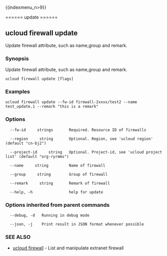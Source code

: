 {{indexmenu_n>9}}

====== update ======

## ucloud firewall update

Update firewall attribute, such as name,group and remark.

### Synopsis

Update firewall attribute, such as name,group and remark.

```
ucloud firewall update [flags]
```

### Examples

```
ucloud firewall update --fw-id firewall-2xxxx/test2 --name test_update.1 --remark "this is a remark"
```

### Options

```
  --fw-id     strings       Required. Resource ID of firewalls 

  --region     string       Optional. Region, see 'ucloud region' (default "cn-bj2") 

  --project-id     string   Optional. Project-id, see 'ucloud project list' (default "org-ryrmms") 

  --name     string         Name of firewall 

  --group     string        Group of firewall 

  --remark     string       Remark of firewall 

  --help, -h                help for update 

```

### Options inherited from parent commands

```
  --debug, -d   Running in debug mode 

  --json, -j    Print result in JSON format whenever possible 

```

### SEE ALSO

* [ucloud firewall](software/cli/cmd/ucloud/firewall)	 - List and manipulate extranet firewall

